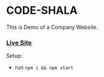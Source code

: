 # CODE-SHALA
This is Demo of a Company Website.
### [Live Site](https://61c7283bb5f4a2e3696c7d4c--upbeat-euler-886679.netlify.app/)
Setup:
- run ```npm i && npm start```
